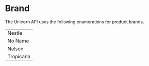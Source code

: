 # Brand

The Unicorn API uses the following enumerations for product brands.

|           |
| --------- |
| Nestle    |
| No Name   |
| Nelson    |
| Tropicana |
